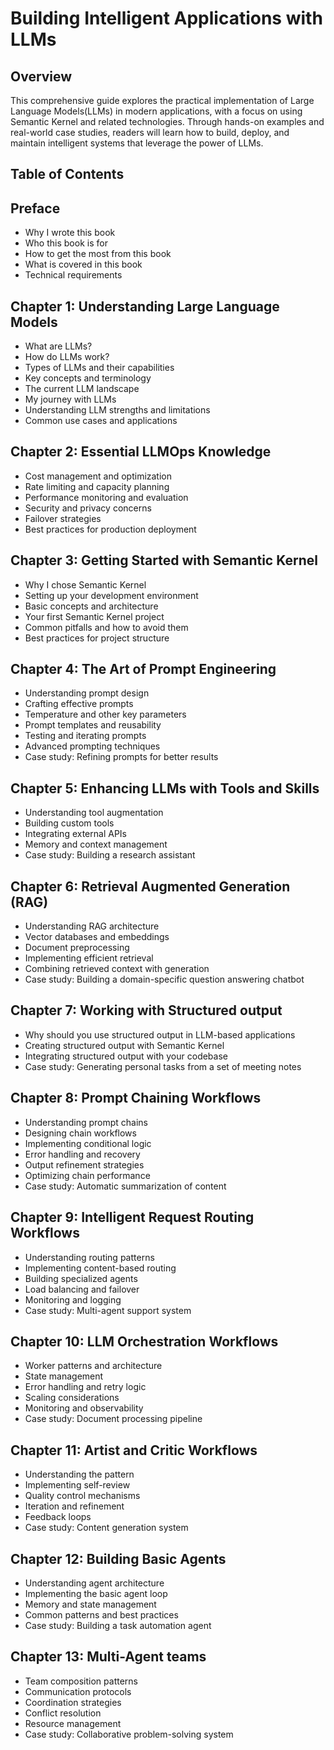 # Building Intelligent Applications with LLMs

## Overview

This comprehensive guide explores the practical implementation of
Large Language Models(LLMs) in modern applications, with a focus on using Semantic
Kernel and related technologies. Through hands-on examples and real-world case studies,
readers will learn how to build, deploy, and maintain intelligent systems that leverage
the power of LLMs.

## Table of Contents

## Preface

* Why I wrote this book
* Who this book is for
* How to get the most from this book
* What is covered in this book
* Technical requirements

## Chapter 1: Understanding Large Language Models

* What are LLMs?
* How do LLMs work?
* Types of LLMs and their capabilities
* Key concepts and terminology
* The current LLM landscape
* My journey with LLMs
* Understanding LLM strengths and limitations
* Common use cases and applications

## Chapter 2: Essential LLMOps Knowledge

* Cost management and optimization
* Rate limiting and capacity planning
* Performance monitoring and evaluation
* Security and privacy concerns
* Failover strategies
* Best practices for production deployment

## Chapter 3: Getting Started with Semantic Kernel

* Why I chose Semantic Kernel
* Setting up your development environment
* Basic concepts and architecture
* Your first Semantic Kernel project
* Common pitfalls and how to avoid them
* Best practices for project structure

## Chapter 4: The Art of Prompt Engineering

* Understanding prompt design
* Crafting effective prompts
* Temperature and other key parameters
* Prompt templates and reusability
* Testing and iterating prompts
* Advanced prompting techniques
* Case study: Refining prompts for better results

## Chapter 5: Enhancing LLMs with Tools and Skills

* Understanding tool augmentation
* Building custom tools
* Integrating external APIs
* Memory and context management
* Case study: Building a research assistant

## Chapter 6: Retrieval Augmented Generation (RAG)

* Understanding RAG architecture
* Vector databases and embeddings
* Document preprocessing
* Implementing efficient retrieval
* Combining retrieved context with generation
* Case study: Building a domain-specific question answering chatbot

## Chapter 7: Working with Structured output

* Why should you use structured output in LLM-based applications
* Creating structured output with Semantic Kernel
* Integrating structured output with your codebase
* Case study: Generating personal tasks from a set of meeting notes

## Chapter 8: Prompt Chaining Workflows

* Understanding prompt chains
* Designing chain workflows
* Implementing conditional logic
* Error handling and recovery
* Output refinement strategies
* Optimizing chain performance
* Case study: Automatic summarization of content

## Chapter 9: Intelligent Request Routing Workflows

* Understanding routing patterns
* Implementing content-based routing
* Building specialized agents
* Load balancing and failover
* Monitoring and logging
* Case study: Multi-agent support system

## Chapter 10: LLM Orchestration Workflows

* Worker patterns and architecture
* State management
* Error handling and retry logic
* Scaling considerations
* Monitoring and observability
* Case study: Document processing pipeline

## Chapter 11: Artist and Critic Workflows

* Understanding the pattern
* Implementing self-review
* Quality control mechanisms
* Iteration and refinement
* Feedback loops
* Case study: Content generation system

## Chapter 12: Building Basic Agents

* Understanding agent architecture
* Implementing the basic agent loop
* Memory and state management
* Common patterns and best practices
* Case study: Building a task automation agent

## Chapter 13: Multi-Agent teams

* Team composition patterns
* Communication protocols
* Coordination strategies
* Conflict resolution
* Resource management
* Case study: Collaborative problem-solving system